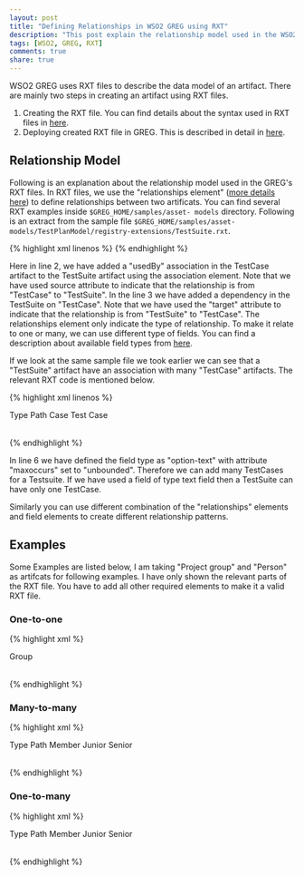 ```yaml
---
layout: post
title: "Defining Relationships in WSO2 GREG using RXT"
description: "This post explain the relationship model used in the WSO2 GREG's RXT files"
tags: [WSO2, GREG, RXT]
comments: true
share: true
---
```


WSO2 GREG uses RXT files to describe the data model of an
artifact. There are mainly two steps in creating an artifact using RXT
files.

1. Creating the RXT file. You can find details about the syntax used in RXT files in [here](https://docs.wso2.com/display/Governance460/Governance+Artifacts+Configuration+Model+Elements).
2. Deploying created RXT file in GREG. This is described in detail in [here](https://docs.wso2.com/display/Governance460/Deploying+an+Extension+File).

## Relationship Model

Following is an explanation about the relationship model used in the
GREG's RXT files. In RXT files, we use the "relationships element"
([more details here](https://docs.wso2.com/display/Governance460/Governance+Artifacts+Configuration+Model+Elements#GovernanceArtifactsConfigurationModelElements-TherelationshipsElement))
to define relationships between two artificats. You can find several
RXT examples inside `$GREG_HOME/samples/asset- models`
directory. Following is an extract from the sample file
`$GREG_HOME/samples/asset-models/TestPlanModel/registry-extensions/TestSuite.rxt`.

{% highlight xml linenos %}
<relationships>
  <association type="usedBy" source="@{testCases_entry:value}"/>
  <dependency type="depends" target="@{testCases_entry:value}"/>
</relationships>
{% endhighlight %}

Here in line 2, we have added a "usedBy" association in the TestCase
artifact to the TestSuite artifact using the association element. Note
that we have used source attribute to indicate that the relationship
is from "TestCase" to "TestSuite". In the line 3 we have added a
dependency in the TestSuite on "TestCase". Note that we have used the
"target" attribute to indicate that the relationship is from
"TestSuite" to "TestCase". The relationships element only indicate the
type of relationship. To make it relate to one or many, we can use
different type of fields. You can find a description about available
field types from [here](https://docs.wso2.com/display/Governance460/Governance+Artifacts+Configuration+Model+Elements#GovernanceArtifactsConfigurationModelElements-ThefieldElement).

If we look at the same sample file we took earlier we can see that a
"TestSuite" artifact have an association with many "TestCase"
artifacts. The relevant RXT code is mentioned below.

{% highlight xml linenos %}
<table name="TestCases">
  <subheading>
    <heading>Type</heading>
    <heading>Path</heading>
  </subheading>
  <field type="option-text" maxoccurs="unbounded" path="true">
    <name>Case</name>
    <values>
      <value>Test Case</value>
    </values>
  </field>
</table>
{% endhighlight %}

In line 6 we have defined the field type as "option-text" with
attribute "maxoccurs" set to "unbounded". Therefore we can add many
TestCases for a Testsuite. If we have used a field of type text field
then a TestSuite can have only one TestCase.

Similarly you can use different combination of the "relationships"
elements and field elements to create different relationship patterns.

## Examples
Some Examples are listed below, I am taking "Project group" and
"Person" as artifcats for following examples. I have only shown the
relevant parts of the RXT file. You have to add all other required
elements to make it a valid RXT file.

### One-to-one

{% highlight xml %}
<!-- In Person RXT definition -->
<relationships>
    <association type="groupOwnerOf" source="@{overview_group}"/>
    <association type="own" target="@{overview_group}"/>
</relationships>

<content>
    <table name="Overview">
        <field type="text" required="true" path="true">
            <name>Group</name>
        </field>
    </table>
</content>
{% endhighlight %}

### Many-to-many

{% highlight xml %}
<!-- In Person RXT definition -->
<relationships>
    <association type="member" source="@{membership_entry:value}"/>
    <association type="memberOf" target="@{membership_entry:value}"/>
</relationships>

<content>
    <table name="Membership">
        <subheading>
            <heading>Type</heading>
            <heading>Path</heading>
        </subheading>
        <field type="option-text" maxoccurs="unbounded" path="true">
            <name>Member</name>
            <values>
                <value>Junior</value>
                <value>Senior</value>
            </values>
        </field>
    </table>
</content>
{% endhighlight %}

### One-to-many

{% highlight xml %}
<!-- In ProjectGroup RXT -->
<relationships>
    <association type="member" target="@{members_entry:value}"/>
</relationships>

<content>
    <table name="Members">
        <subheading>
            <heading>Type</heading>
            <heading>Path</heading>
        </subheading>
        <field type="option-text" maxoccurs="unbounded" path="true">
            <name>Member</name>
            <values>
                <value>Junior</value>
                <value>Senior</value>
            </values>
        </field>
    </table>
</content>
{% endhighlight %}
